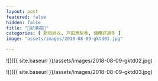 ```yaml
---
layout: post
featured: false
hidden: false
title: "👘好漂亮💖"
categories: [ 新垣結衣, 戸田恵梨香, 儲糧好過冬 ]
image: "assets/images/2018-08-09-gktd01.jpg"

---
```

![]({{ site.baseurl }}/assets/images/2018-08-09-gktd02.jpg)

![]({{ site.baseurl }}/assets/images/2018-08-09-gktd03.jpg)
